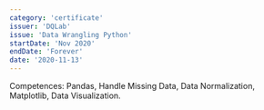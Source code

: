 ```yaml
---
category: 'certificate'
issuer: 'DQLab'
issue: 'Data Wrangling Python'
startDate: 'Nov 2020'
endDate: 'Forever'
date: '2020-11-13'
---
```


Competences: Pandas, Handle Missing Data, Data Normalization, Matplotlib, Data Visualization.
